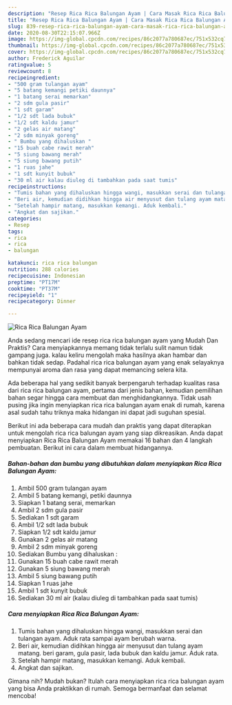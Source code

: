 ```yaml
---
description: "Resep Rica Rica Balungan Ayam | Cara Masak Rica Rica Balungan Ayam Yang Mudah Dan Praktis"
title: "Resep Rica Rica Balungan Ayam | Cara Masak Rica Rica Balungan Ayam Yang Mudah Dan Praktis"
slug: 839-resep-rica-rica-balungan-ayam-cara-masak-rica-rica-balungan-ayam-yang-mudah-dan-praktis
date: 2020-08-30T22:15:07.966Z
image: https://img-global.cpcdn.com/recipes/86c2077a780687ec/751x532cq70/rica-rica-balungan-ayam-foto-resep-utama.jpg
thumbnail: https://img-global.cpcdn.com/recipes/86c2077a780687ec/751x532cq70/rica-rica-balungan-ayam-foto-resep-utama.jpg
cover: https://img-global.cpcdn.com/recipes/86c2077a780687ec/751x532cq70/rica-rica-balungan-ayam-foto-resep-utama.jpg
author: Frederick Aguilar
ratingvalue: 5
reviewcount: 8
recipeingredient:
- "500 gram tulangan ayam"
- "5 batang kemangi petiki daunnya"
- "1 batang serai memarkan"
- "2 sdm gula pasir"
- "1 sdt garam"
- "1/2 sdt lada bubuk"
- "1/2 sdt kaldu jamur"
- "2 gelas air matang"
- "2 sdm minyak goreng"
- " Bumbu yang dihaluskan "
- "15 buah cabe rawit merah"
- "5 siung bawang merah"
- "5 siung bawang putih"
- "1 ruas jahe"
- "1 sdt kunyit bubuk"
- "30 ml air kalau diuleg di tambahkan pada saat tumis"
recipeinstructions:
- "Tumis bahan yang dihaluskan hingga wangi, masukkan serai dan tulangan ayam. Aduk rata sampai ayam berubah warna."
- "Beri air, kemudian didihkan hingga air menyusut dan tulang ayam matang. beri garam, gula pasir, lada bubuk dan kaldu jamur. Aduk rata."
- "Setelah hampir matang, masukkan kemangi. Aduk kembali."
- "Angkat dan sajikan."
categories:
- Resep
tags:
- rica
- rica
- balungan

katakunci: rica rica balungan 
nutrition: 288 calories
recipecuisine: Indonesian
preptime: "PT17M"
cooktime: "PT37M"
recipeyield: "1"
recipecategory: Dinner

---
```



![Rica Rica Balungan Ayam](https://img-global.cpcdn.com/recipes/86c2077a780687ec/751x532cq70/rica-rica-balungan-ayam-foto-resep-utama.jpg)

Anda sedang mencari ide resep rica rica balungan ayam yang Mudah Dan Praktis? Cara menyiapkannya memang tidak terlalu sulit namun tidak gampang juga. kalau keliru mengolah maka hasilnya akan hambar dan bahkan tidak sedap. Padahal rica rica balungan ayam yang enak selayaknya mempunyai aroma dan rasa yang dapat memancing selera kita.



Ada beberapa hal yang sedikit banyak berpengaruh terhadap kualitas rasa dari rica rica balungan ayam, pertama dari jenis bahan, kemudian pemilihan bahan segar hingga cara membuat dan menghidangkannya. Tidak usah pusing jika ingin menyiapkan rica rica balungan ayam enak di rumah, karena asal sudah tahu triknya maka hidangan ini dapat jadi suguhan spesial.


Berikut ini ada beberapa cara mudah dan praktis yang dapat diterapkan untuk mengolah rica rica balungan ayam yang siap dikreasikan. Anda dapat menyiapkan Rica Rica Balungan Ayam memakai 16 bahan dan 4 langkah pembuatan. Berikut ini cara dalam membuat hidangannya.

<!--inarticleads1-->

##### Bahan-bahan dan bumbu yang dibutuhkan dalam menyiapkan Rica Rica Balungan Ayam:

1. Ambil 500 gram tulangan ayam
1. Ambil 5 batang kemangi, petiki daunnya
1. Siapkan 1 batang serai, memarkan
1. Ambil 2 sdm gula pasir
1. Sediakan 1 sdt garam
1. Ambil 1/2 sdt lada bubuk
1. Siapkan 1/2 sdt kaldu jamur
1. Gunakan 2 gelas air matang
1. Ambil 2 sdm minyak goreng
1. Sediakan  Bumbu yang dihaluskan :
1. Gunakan 15 buah cabe rawit merah
1. Gunakan 5 siung bawang merah
1. Ambil 5 siung bawang putih
1. Siapkan 1 ruas jahe
1. Ambil 1 sdt kunyit bubuk
1. Sediakan 30 ml air (kalau diuleg di tambahkan pada saat tumis)




<!--inarticleads2-->

##### Cara menyiapkan Rica Rica Balungan Ayam:

1. Tumis bahan yang dihaluskan hingga wangi, masukkan serai dan tulangan ayam. Aduk rata sampai ayam berubah warna.
1. Beri air, kemudian didihkan hingga air menyusut dan tulang ayam matang. beri garam, gula pasir, lada bubuk dan kaldu jamur. Aduk rata.
1. Setelah hampir matang, masukkan kemangi. Aduk kembali.
1. Angkat dan sajikan.




Gimana nih? Mudah bukan? Itulah cara menyiapkan rica rica balungan ayam yang bisa Anda praktikkan di rumah. Semoga bermanfaat dan selamat mencoba!
